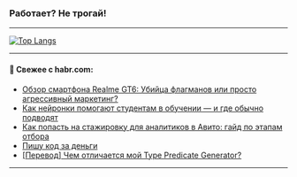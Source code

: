 ### Работает? Не трогай!

---
<!--
#### 🛠️ Technical stack:

![Java](https://img.shields.io/badge/Java-informational?logo=Oracle&style=flat&logoColor=white&color=FF4500)
![Kotlin](https://img.shields.io/badge/Kotlin-informational?logo=Kotlin&style=flat&logoColor=white&color=774D97)
![TS](https://img.shields.io/badge/TypeScript-informational?logo=typeScript&style=flat&logoColor=black&color=017acc)
![Python](https://img.shields.io/badge/Python-informational?logo=Python&style=flat&logoColor=black&color=ffdd54) <br>
![Spring](https://img.shields.io/badge/Spring-informational?logo=Spring&style=flat&logoColor=white&color=6DB33F) 
![SpringBoot](https://img.shields.io/badge/SpringBoot-informational?logo=SpringBoot&style=flat&logoColor=white&color=6DB33F)
![Nest](https://img.shields.io/badge/NestJS-informational?logo=NestJS&style=flat&logoColor=white&color=E0234E) 
![NodeJS](https://img.shields.io/badge/NodeJS-informational?logo=node.js&style=flat&logoColor=white&color=70A760)<br>
![PostgreSQL](https://img.shields.io/badge/PostgreSQL-informational?logo=PostgreSQL&style=flat&logoColor=white&color=DAA520)
![MongoDB](https://img.shields.io/badge/MongoDB-informational?logo=MongoDB&style=flat&logoColor=white&color=870000)
![Apache](https://img.shields.io/badge/Apache-informational?logo=apache&style=flat&logoColor=white&color=f74e28)

___ 
-->

<!--- #### 🛠️ : --->

[![Top Langs](https://github-readme-stats-82jvfl3w3-advtsettinggmailcoms-projects.vercel.app/api/top-langs/?username=zloylis&langs_count=10&hide_title=true&title_color=e6edf3&size_weight=0.5&count_weight=0.5&layout=compact&hide_progress=true&hide_border=true&theme=dracula)](https://github.com/zloylis)

<!---


####  :octocat:&nbsp;&nbsp; Статистика:

![GitHub stats](https://github-readme-stats-u2qms2cxw-advtsettinggmailcoms-projects.vercel.app/api?username=zloylis&show_icons=true&hide_border=true&theme=dracula&title_color=e6edf3&include_all_commits=true&count_private=true&hide_rank=false&hide_title=true&rank_icon=github)
-->
---

#### 💬 Свежее с habr.com:

<!-- BLOG-POST-LIST:START -->
- [Обзор смартфона Realme GT6: Убийца флагманов или просто агрессивный маркетинг?](https://habr.com/ru/articles/876562/?utm_source=habrahabr&utm_medium=rss&utm_campaign=876562)
- [Как нейронки помогают студентам в обучении — и где обычно подводят](https://habr.com/ru/companies/ru_mts/articles/876470/?utm_source=habrahabr&utm_medium=rss&utm_campaign=876470)
- [Как попасть на стажировку для аналитиков в Авито: гайд по этапам отбора](https://habr.com/ru/companies/avito/articles/876140/?utm_source=habrahabr&utm_medium=rss&utm_campaign=876140)
- [Пишу код за деньги](https://habr.com/ru/articles/876522/?utm_source=habrahabr&utm_medium=rss&utm_campaign=876522)
- [[Перевод] Чем отличается мой Type Predicate Generator?](https://habr.com/ru/articles/876514/?utm_source=habrahabr&utm_medium=rss&utm_campaign=876514)
<!-- BLOG-POST-LIST:END -->

---
